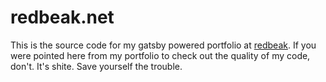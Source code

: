 # redbeak.net
This is the source code for my gatsby powered portfolio at [redbeak](https://www.redbeak.net). If you were pointed here from my portfolio to check out the quality of my code, don't. It's shite. Save yourself the trouble.